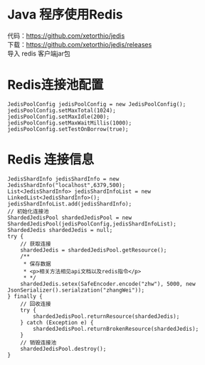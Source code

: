 # Java 程序使用Redis
代码：<https://github.com/xetorthio/jedis>  
下载：<https://github.com/xetorthio/jedis/releases>  
导入 redis 客户端jar包

#  Redis连接池配置
    JedisPoolConfig jedisPoolConfig = new JedisPoolConfig();
    jedisPoolConfig.setMaxTotal(1024);
    jedisPoolConfig.setMaxIdle(200);
    jedisPoolConfig.setMaxWaitMillis(1000);
    jedisPoolConfig.setTestOnBorrow(true);
#  Redis 连接信息
    JedisShardInfo jedisShardInfo = new JedisShardInfo("localhost",6379,500);
    List<JedisShardInfo> jedisShardInfoList = new LinkedList<JedisShardInfo>();
    jedisShardInfoList.add(jedisShardInfo);
    // 初始化连接池
    ShardedJedisPool shardedJedisPool = new ShardedJedisPool(jedisPoolConfig,jedisShardInfoList);
    ShardedJedis shardedJedis = null;
    try {
        // 获取连接
        shardedJedis = shardedJedisPool.getResource();
        /**
         * 保存数据
         * <p>相关方法相见api文档以及redis指令</p>
         * */
        shardedJedis.setex(SafeEncoder.encode("zhw"), 5000, new JsonSerializer().serialzation("zhangWei"));
    } finally {
        // 回收连接
        try {
            shardedJedisPool.returnResource(shardedJedis);
        } catch (Exception e) {
            shardedJedisPool.returnBrokenResource(shardedJedis);
        }
        // 销毁连接池
        shardedJedisPool.destroy();
    }
